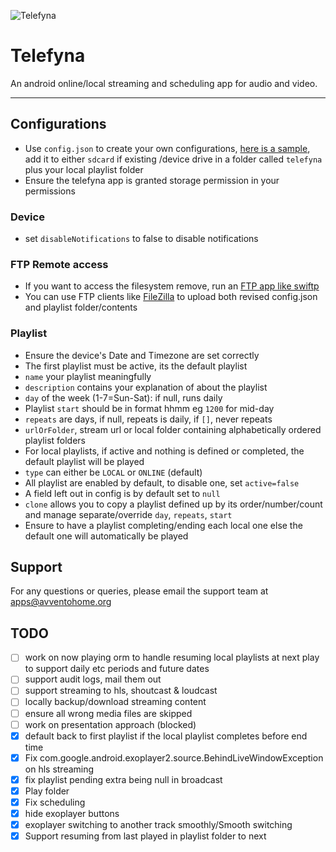 ![Telefyna](https://avventohome.org/wp-content/uploads/2020/12/telefyna.png "Telefyna")

# Telefyna
An android online/local streaming and scheduling app for audio and video.
______

## Configurations
* Use `config.json` to create your own configurations, [here is a sample](https://github.com/avventoapps/Telefyna/blob/master/config.json), add it to either `sdcard` if existing /device drive in a folder called `telefyna` plus your local playlist folder
* Ensure the telefyna app is granted storage permission in your permissions

### Device
* set `disableNotifications` to false to disable notifications

### FTP Remote access
* If you want to access the filesystem remove, run an [FTP app like swiftp](https://f-droid.org/packages/be.ppareit.swiftp_free)
* You can use FTP clients like [FileZilla](https://filezilla-project.org/) to upload both revised config.json and playlist folder/contents

### Playlist
* Ensure the device's Date and Timezone are set correctly
* The first playlist must be active, its the default  playlist
* `name` your playlist meaningfully
* `description` contains your explanation of about the playlist
* `day` of the week (1-7=Sun-Sat): if null, runs daily
* Playlist `start` should be in format hhmm eg `1200` for mid-day
* `repeats` are days, if null, repeats is daily, if `[]`, never repeats
* `urlOrFolder`, stream url or local folder containing alphabetically ordered playlist folders
* For local playlists, if active and nothing is defined or completed, the default playlist will be played
* `type` can either be `LOCAL` or `ONLINE` (default)
* All playlist are enabled by default, to disable one, set `active=false`
* A field left out in config is by default set to `null`
* `clone` allows you to copy a playlist defined up by its order/number/count and manage separate/override `day`, `repeats`, `start`
* Ensure to have a playlist completing/ending each local one else the default one will automatically be played

## Support
For any questions or queries, please email the support team at apps@avventohome.org


## TODO
- [ ] work on now playing orm to handle resuming local playlists at next play to support daily etc periods and future dates
- [ ] support audit logs, mail them out
- [ ] support streaming to hls, shoutcast & loudcast
- [ ] locally backup/download streaming content
- [ ] ensure all wrong media files are skipped
- [ ] work on presentation approach (blocked)
- [x] default back to first playlist if the local playlist completes before end time
- [x] Fix com.google.android.exoplayer2.source.BehindLiveWindowException on hls streaming
- [x] fix playlist pending extra being null in broadcast
- [x] Play folder
- [x] Fix scheduling
- [x] hide exoplayer buttons
- [x] exoplayer switching to another track smoothly/Smooth switching
- [x] Support resuming from last played in playlist folder to next
